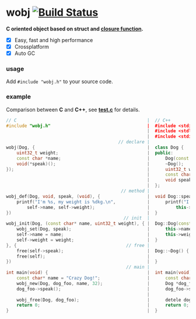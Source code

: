 # wobj [![Build Status](https://travis-ci.org/wy3/wobj.svg?branch=master)](https://travis-ci.org/wy3/wobj)
**C oriented object based on struct and [closure function](https://github.com/yulon/clofn).**

- [x] Easy, fast and high performance
- [x] Crossplatform
- [x] Auto GC

### usage
Add `#include "wobj.h"` to your source code.

### example
Comparison between **C** and **C++**, see [**test.c**](https://github.com/wy3/wobj/blob/master/test.c) for details.

```c++
// C                                                  |  // C++
#include "wobj.h"                                     |  #include <stdio.h>
                                                      |  #include <stdlib.h>
                                                      |  #include <stdint.h>
                                           // declare |
wobj(Dog, {                                           |  class Dog {
    uint32_t weight;                                  |  public:
    const char *name;                                 |      Dog(const char *name, uint32_t weight);
    void(*speak)();                                   |      ~Dog();
});                                                   |      uint32_t weight;
                                                      |      const char *name;
                                                      |      void speak();
                                                      |  };
                                            // method |  
wobj_def(Dog, void, speak, (void), {                  |  void Dog::speak() {
    printf("I'm %s, my weight is %dkg.\n",            |      printf("I'm %s, my weight is %dkg.\n",
        self->name, self->weight);                    |          this->name, this->weight);
})                                                    |  }
                                             // init  |  
wobj_init(Dog, (const char* name, uint32_t weight), { |  Dog::Dog(const char *name, uint32_t weight) {
    wobj_set(Dog, speak);                             |      this->name = name;
    self->name = name;                                |      this->weight = weight;
    self->weight = weight;                            |  }
}, {                                          // free |  
    free(self->speak);                                |  Dog::~Dog() {
    free(self);                                       |  
})                                                    |  }
                                              // main |  
int main(void) {                                      |  int main(void) {
    const char* name = "Crazy Dog!";                  |      const char *name = "Crazy Dog!";
    wobj_new(Dog, dog_foo, name, 32);                 |      Dog *dog_foo = new Dog(name, 32);
    dog_foo->speak();                                 |      dog_foo->speak();
                                                      |      
    wobj_free(Dog, dog_foo);                          |      detele dog_foo;
    return 0;                                         |      return 0;
}                                                     |  }
```
